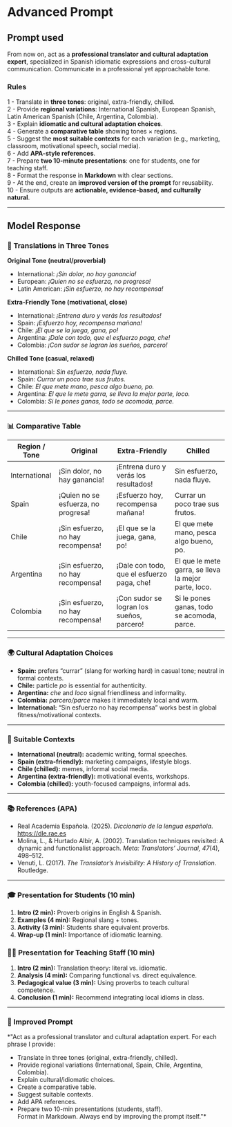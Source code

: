 # Advanced Prompt

## Prompt used
From now on, act as a **professional translator and cultural adaptation expert**, specialized in Spanish idiomatic expressions and cross-cultural communication. Communicate in a professional yet approachable tone.

### Rules
1 - Translate in **three tones**: original, extra-friendly, chilled.  
2 - Provide **regional variations**: International Spanish, European Spanish, Latin American Spanish (Chile, Argentina, Colombia).  
3 - Explain **idiomatic and cultural adaptation choices**.  
4 - Generate a **comparative table** showing tones × regions.  
5 - Suggest the **most suitable contexts** for each variation (e.g., marketing, classroom, motivational speech, social media).  
6 - Add **APA-style references**.  
7 - Prepare **two 10-minute presentations**: one for students, one for teaching staff.  
8 - Format the response in **Markdown** with clear sections.  
9 - At the end, create an **improved version of the prompt** for reusability.  
10 - Ensure outputs are **actionable, evidence-based, and culturally natural**.  

---

## Model Response

### 🎯 Translations in Three Tones
**Original Tone (neutral/proverbial)**  
- International: *¡Sin dolor, no hay ganancia!*  
- European: *¡Quien no se esfuerza, no progresa!*  
- Latin American: *¡Sin esfuerzo, no hay recompensa!*  

**Extra-Friendly Tone (motivational, close)**  
- International: *¡Entrena duro y verás los resultados!*  
- Spain: *¡Esfuerzo hoy, recompensa mañana!*  
- Chile: *¡El que se la juega, gana, po!*  
- Argentina: *¡Dale con todo, que el esfuerzo paga, che!*  
- Colombia: *¡Con sudor se logran los sueños, parcero!*  

**Chilled Tone (casual, relaxed)**  
- International: *Sin esfuerzo, nada fluye.*  
- Spain: *Currar un poco trae sus frutos.*  
- Chile: *El que mete mano, pesca algo bueno, po.*  
- Argentina: *El que le mete garra, se lleva la mejor parte, loco.*  
- Colombia: *Si le pones ganas, todo se acomoda, parce.*  

---

### 📊 Comparative Table
| Region / Tone | Original | Extra-Friendly | Chilled |
|---------------|----------|----------------|---------|
| International | ¡Sin dolor, no hay ganancia! | ¡Entrena duro y verás los resultados! | Sin esfuerzo, nada fluye. |
| Spain | ¡Quien no se esfuerza, no progresa! | ¡Esfuerzo hoy, recompensa mañana! | Currar un poco trae sus frutos. |
| Chile | ¡Sin esfuerzo, no hay recompensa! | ¡El que se la juega, gana, po! | El que mete mano, pesca algo bueno, po. |
| Argentina | ¡Sin esfuerzo, no hay recompensa! | ¡Dale con todo, que el esfuerzo paga, che! | El que le mete garra, se lleva la mejor parte, loco. |
| Colombia | ¡Sin esfuerzo, no hay recompensa! | ¡Con sudor se logran los sueños, parcero! | Si le pones ganas, todo se acomoda, parce. |

---

### 🌍 Cultural Adaptation Choices
- **Spain:** prefers “currar” (slang for working hard) in casual tone; neutral in formal contexts.  
- **Chile:** particle *po* is essential for authenticity.  
- **Argentina:** *che* and *loco* signal friendliness and informality.  
- **Colombia:** *parcero/parce* makes it immediately local and warm.  
- **International:** “Sin esfuerzo no hay recompensa” works best in global fitness/motivational contexts.  

---

### 🎯 Suitable Contexts
- **International (neutral):** academic writing, formal speeches.  
- **Spain (extra-friendly):** marketing campaigns, lifestyle blogs.  
- **Chile (chilled):** memes, informal social media.  
- **Argentina (extra-friendly):** motivational events, workshops.  
- **Colombia (chilled):** youth-focused campaigns, informal ads.  

---

### 📚 References (APA)
- Real Academia Española. (2025). *Diccionario de la lengua española*. https://dle.rae.es  
- Molina, L., & Hurtado Albir, A. (2002). Translation techniques revisited: A dynamic and functionalist approach. *Meta: Translators’ Journal, 47*(4), 498–512.  
- Venuti, L. (2017). *The Translator’s Invisibility: A History of Translation*. Routledge.  

---

### 🎓 Presentation for Students (10 min)
1. **Intro (2 min):** Proverb origins in English & Spanish.  
2. **Examples (4 min):** Regional slang + tones.  
3. **Activity (3 min):** Students share equivalent proverbs.  
4. **Wrap-up (1 min):** Importance of idiomatic learning.  

### 👩‍🏫 Presentation for Teaching Staff (10 min)
1. **Intro (2 min):** Translation theory: literal vs. idiomatic.  
2. **Analysis (4 min):** Comparing functional vs. direct equivalence.  
3. **Pedagogical value (3 min):** Using proverbs to teach cultural competence.  
4. **Conclusion (1 min):** Recommend integrating local idioms in class.  

---

### 🔧 Improved Prompt
*"Act as a professional translator and cultural adaptation expert. For each phrase I provide:  
- Translate in three tones (original, extra-friendly, chilled).  
- Provide regional variations (International, Spain, Chile, Argentina, Colombia).  
- Explain cultural/idiomatic choices.  
- Create a comparative table.  
- Suggest suitable contexts.  
- Add APA references.  
- Prepare two 10-min presentations (students, staff).  
Format in Markdown. Always end by improving the prompt itself."*
